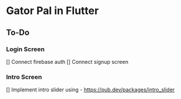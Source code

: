 # Gator Pal in Flutter

## To-Do
### Login Screen
[] Connect firebase auth
[] Connect signup screen
### Intro Screen
[] Implement intro slider using  - https://pub.dev/packages/intro_slider


